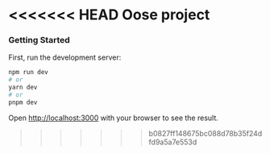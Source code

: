 <<<<<<< HEAD
Oose project
=======

### Getting Started

First, run the development server:

```bash
npm run dev
# or
yarn dev
# or
pnpm dev
```

Open [http://localhost:3000](http://localhost:3000) with your browser to see the result.

>>>>>>> b0827ff148675bc088d78b35f24dfd9a5a7e553d
